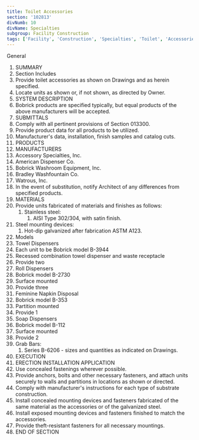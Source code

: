 ```yaml
---
title: Toilet Accessories
section: '102813'
divNumb: 10
divName: Specialties
subgroup: Facility Construction
tags: ['Facility', 'Construction', 'Specialties', 'Toilet', 'Accessories']
---
```



General
   1. SUMMARY
   1. Section Includes
   1. Provide toilet accessories as shown on Drawings and as herein specified.
   1. Locate units as shown or, if not shown, as directed by Owner.
   1. SYSTEM DESCRIPTION
   1. Bobrick products are specified typically, but equal products of the above manufacturers will be accepted.
   1. SUBMITTALS
   1. Comply with all pertinent provisions of Section 013300.
   1. Provide product data for all products to be utilized.
   1. Manufacturer's data, installation, finish samples and catalog cuts.
   1. PRODUCTS
   1. MANUFACTURERS
   1. Accessory Specialties, Inc.
   1. American Dispenser Co.
   1. Bobrick Washroom Equipment, Inc.
   1. Bradley Washfountain Co.
   1. Watrous, Inc.
   1. In the event of substitution, notify Architect of any differences from specified products.
   1. MATERIALS
   1. Provide units fabricated of materials and finishes as follows:
      1. Stainless steel:
         1. AISI Type 302/304, with satin finish.
   1. Steel mounting devices:
      1. Hot-dip galvanized after fabrication ASTM A123.
   1. Models
   1. Towel Dispensers
   1. Each unit to be Bobrick model B-3944
   1. Recessed combination towel dispenser and waste receptacle
   1. Provide two
   1. Roll Dispensers
   1. Bobrick model B-2730
   1. Surface mounted
   1. Provide three
   1. Feminine Napkin Disposal
   1. Bobrick model B-353
   1. Partition mounted
   1. Provide 1
   1. Soap Dispensers
   1. Bobrick model B-112
   1. Surface mounted
   1. Provide 2
   1. Grab Bars:
      1. Series B-6206 - sizes and quantities as indicated on Drawings.
   1. EXECUTION
   1. ERECTION INSTALLATION APPLICATION
   1. Use concealed fastenings wherever possible.
   1. Provide anchors, bolts and other necessary fasteners, and attach units securely to walls and partitions in locations as shown or directed.
   1. Comply with manufacturer's instructions for each type of substrate construction.
   1. Install concealed mounting devices and fasteners fabricated of the same material as the accessories or of the galvanized steel.
   1. Install exposed mounting devices and fasteners finished to match the accessories.
   1. Provide theft-resistant fasteners for all necessary mountings.
1. END OF SECTION

